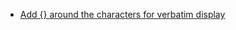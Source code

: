 * [Add {} around the characters for verbatim display](https://tex.stackexchange.com/questions/108595/bibtex-key-definition)
